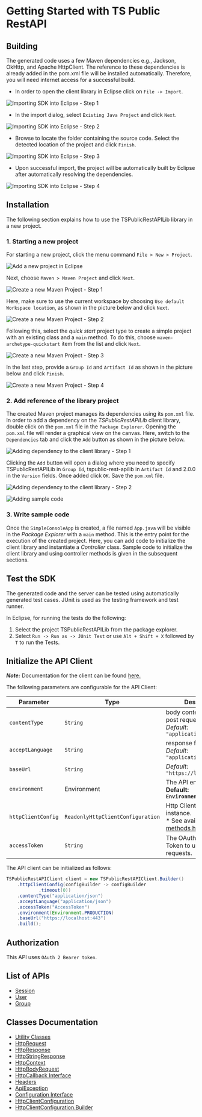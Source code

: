 
# Getting Started with TS Public RestAPI

## Building

The generated code uses a few Maven dependencies e.g., Jackson, OkHttp,
and Apache HttpClient. The reference to these dependencies is already
added in the pom.xml file will be installed automatically. Therefore,
you will need internet access for a successful build.

* In order to open the client library in Eclipse click on `File -> Import`.

![Importing SDK into Eclipse - Step 1](https://apidocs.io/illustration/java?workspaceFolder=TS%20Public%20RestAPI-Java&workspaceName=TSPublicRestAPI&projectName=TSPublicRestAPILib&rootNamespace=localhost&groupId=TSPublicRestAPILib&artifactId=tspublic-rest-apilib&version=2.0.0&step=import0)

* In the import dialog, select `Existing Java Project` and click `Next`.

![Importing SDK into Eclipse - Step 2](https://apidocs.io/illustration/java?workspaceFolder=TS%20Public%20RestAPI-Java&workspaceName=TSPublicRestAPI&projectName=TSPublicRestAPILib&rootNamespace=localhost&groupId=TSPublicRestAPILib&artifactId=tspublic-rest-apilib&version=2.0.0&step=import1)

* Browse to locate the folder containing the source code. Select the detected location of the project and click `Finish`.

![Importing SDK into Eclipse - Step 3](https://apidocs.io/illustration/java?workspaceFolder=TS%20Public%20RestAPI-Java&workspaceName=TSPublicRestAPI&projectName=TSPublicRestAPILib&rootNamespace=localhost&groupId=TSPublicRestAPILib&artifactId=tspublic-rest-apilib&version=2.0.0&step=import2)

* Upon successful import, the project will be automatically built by Eclipse after automatically resolving the dependencies.

![Importing SDK into Eclipse - Step 4](https://apidocs.io/illustration/java?workspaceFolder=TS%20Public%20RestAPI-Java&workspaceName=TSPublicRestAPI&projectName=TSPublicRestAPILib&rootNamespace=localhost&groupId=TSPublicRestAPILib&artifactId=tspublic-rest-apilib&version=2.0.0&step=import3)

## Installation

The following section explains how to use the TSPublicRestAPILib library in a new project.

### 1. Starting a new project

For starting a new project, click the menu command `File > New > Project`.

![Add a new project in Eclipse](https://apidocs.io/illustration/java?workspaceFolder=TS%20Public%20RestAPI-Java&workspaceName=TSPublicRestAPI&projectName=TSPublicRestAPILib&rootNamespace=localhost&groupId=TSPublicRestAPILib&artifactId=tspublic-rest-apilib&version=2.0.0&step=createNewProject0)

Next, choose `Maven > Maven Project` and click `Next`.

![Create a new Maven Project - Step 1](https://apidocs.io/illustration/java?workspaceFolder=TS%20Public%20RestAPI-Java&workspaceName=TSPublicRestAPI&projectName=TSPublicRestAPILib&rootNamespace=localhost&groupId=TSPublicRestAPILib&artifactId=tspublic-rest-apilib&version=2.0.0&step=createNewProject1)

Here, make sure to use the current workspace by choosing `Use default Workspace location`, as shown in the picture below and click `Next`.

![Create a new Maven Project - Step 2](https://apidocs.io/illustration/java?workspaceFolder=TS%20Public%20RestAPI-Java&workspaceName=TSPublicRestAPI&projectName=TSPublicRestAPILib&rootNamespace=localhost&groupId=TSPublicRestAPILib&artifactId=tspublic-rest-apilib&version=2.0.0&step=createNewProject2)

Following this, select the *quick start* project type to create a simple project with an existing class and a `main` method. To do this, choose `maven-archetype-quickstart` item from the list and click `Next`.

![Create a new Maven Project - Step 3](https://apidocs.io/illustration/java?workspaceFolder=TS%20Public%20RestAPI-Java&workspaceName=TSPublicRestAPI&projectName=TSPublicRestAPILib&rootNamespace=localhost&groupId=TSPublicRestAPILib&artifactId=tspublic-rest-apilib&version=2.0.0&step=createNewProject3)

In the last step, provide a `Group Id` and `Artifact Id` as shown in the picture below and click `Finish`.

![Create a new Maven Project - Step 4](https://apidocs.io/illustration/java?workspaceFolder=TS%20Public%20RestAPI-Java&workspaceName=TSPublicRestAPI&projectName=TSPublicRestAPILib&rootNamespace=localhost&groupId=TSPublicRestAPILib&artifactId=tspublic-rest-apilib&version=2.0.0&step=createNewProject4)

### 2. Add reference of the library project

The created Maven project manages its dependencies using its `pom.xml` file. In order to add a dependency on the *TSPublicRestAPILib* client library, double click on the `pom.xml` file in the `Package Explorer`. Opening the `pom.xml` file will render a graphical view on the canvas. Here, switch to the `Dependencies` tab and click the `Add` button as shown in the picture below.

![Adding dependency to the client library - Step 1](https://apidocs.io/illustration/java?workspaceFolder=TS%20Public%20RestAPI-Java&workspaceName=TSPublicRestAPI&projectName=TSPublicRestAPILib&rootNamespace=localhost&groupId=TSPublicRestAPILib&artifactId=tspublic-rest-apilib&version=2.0.0&step=testProject0)

Clicking the `Add` button will open a dialog where you need to specify TSPublicRestAPILib in `Group Id`, tspublic-rest-apilib in `Artifact Id` and 2.0.0 in the `Version` fields. Once added click `OK`. Save the `pom.xml` file.

![Adding dependency to the client library - Step 2](https://apidocs.io/illustration/java?workspaceFolder=TS%20Public%20RestAPI-Java&workspaceName=TSPublicRestAPI&projectName=TSPublicRestAPILib&rootNamespace=localhost&groupId=TSPublicRestAPILib&artifactId=tspublic-rest-apilib&version=2.0.0&step=testProject1)

![Adding sample code](https://apidocs.io/illustration/java?workspaceFolder=TS%20Public%20RestAPI-Java&workspaceName=TSPublicRestAPI&projectName=TSPublicRestAPILib&rootNamespace=localhost&groupId=TSPublicRestAPILib&artifactId=tspublic-rest-apilib&version=2.0.0&step=testProject2)

### 3. Write sample code

Once the `SimpleConsoleApp` is created, a file named `App.java` will be visible in the *Package Explorer* with a `main` method. This is the entry point for the execution of the created project.
Here, you can add code to initialize the client library and instantiate a *Controller* class. Sample code to initialize the client library and using controller methods is given in the subsequent sections.

## Test the SDK

The generated code and the server can be tested using automatically generated test cases.
JUnit is used as the testing framework and test runner.

In Eclipse, for running the tests do the following:

1. Select the project TSPublicRestAPILib from the package explorer.
2. Select `Run -> Run as -> JUnit Test` or use `Alt + Shift + X` followed by `T` to run the Tests.

## Initialize the API Client

**_Note:_** Documentation for the client can be found [here.](/doc/client.md)

The following parameters are configurable for the API Client:

| Parameter | Type | Description |
|  --- | --- | --- |
| `contentType` | `String` | body content type for post request<br>*Default*: `"application/json"` |
| `acceptLanguage` | `String` | response format<br>*Default*: `"application/json"` |
| `baseUrl` | `String` | *Default*: `"https://localhost:443"` |
| `environment` | Environment | The API environment. <br> **Default: `Environment.PRODUCTION`** |
| `httpClientConfig` | `ReadonlyHttpClientConfiguration` | Http Client Configuration instance.<br>* See available [builder methods here](/doc/http-client-configuration-builder.md). |
| `accessToken` | `String` | The OAuth 2.0 Access Token to use for API requests. |

The API client can be initialized as follows:

```java
TSPublicRestAPIClient client = new TSPublicRestAPIClient.Builder()
    .httpClientConfig(configBuilder -> configBuilder
            .timeout(0))
    .contentType("application/json")
    .acceptLanguage("application/json")
    .accessToken("AccessToken")
    .environment(Environment.PRODUCTION)
    .baseUrl("https://localhost:443")
    .build();
```

## Authorization

This API uses `OAuth 2 Bearer token`.

## List of APIs

* [Session](doc/controllers/session.md)
* [User](/doc/controllers/user.md)
* [Group](/doc/controllers/group.md)

## Classes Documentation

* [Utility Classes](/doc/utility-classes.md)
* [HttpRequest](/doc/http-request.md)
* [HttpResponse](/doc/http-response.md)
* [HttpStringResponse](/doc/http-string-response.md)
* [HttpContext](/doc/http-context.md)
* [HttpBodyRequest](/doc/http-body-request.md)
* [HttpCallback Interface](/doc/http-callback-interface.md)
* [Headers](/doc/headers.md)
* [ApiException](/doc/api-exception.md)
* [Configuration Interface](/doc/configuration-interface.md)
* [HttpClientConfiguration](/doc/http-client-configuration.md)
* [HttpClientConfiguration.Builder](/doc/http-client-configuration-builder.md)

